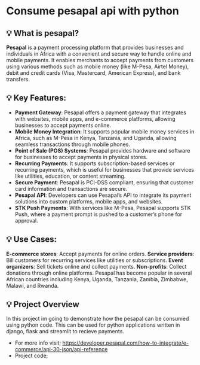 # Consume pesapal api with python

## 💡 What is pesapal?
**Pesapal** is a payment processing platform that provides businesses and individuals in Africa with a convenient and secure way to handle online and mobile payments. It enables merchants to accept payments from customers using various methods such as mobile money (like M-Pesa, Airtel Money), debit and credit cards (Visa, Mastercard, American Express), and bank transfers.

## 💡 Key Features:
- **Payment Gateway**: Pesapal offers a payment gateway that integrates with websites, mobile apps, and e-commerce platforms, allowing businesses to accept payments online.
- **Mobile Money Integration**: It supports popular mobile money services in Africa, such as M-Pesa in Kenya, Tanzania, and Uganda, allowing seamless transactions through mobile phones.
- **Point of Sale (POS) Systems**: Pesapal provides hardware and software for businesses to accept payments in physical stores.
- **Recurring Payments**: It supports subscription-based services or recurring payments, which is useful for businesses that provide services like utilities, education, or content streaming.
- **Secure Payment**: Pesapal is PCI-DSS compliant, ensuring that customer card information and transactions are secure.
- **Pesapal API**: Developers can use Pesapal’s API to integrate its payment solutions into custom platforms, mobile apps, and websites.
- **STK Push Payments**: With services like M-Pesa, Pesapal supports STK Push, where a payment prompt is pushed to a customer’s phone for approval.

## 💡 Use Cases:
**E-commerce stores**: Accept payments for online orders.
**Service providers**: Bill customers for recurring services like utilities or subscriptions.
**Event organizers**: Sell tickets online and collect payments.
**Non-profits**: Collect donations through online platforms.
Pesapal has become popular in several African countries including Kenya, Uganda, Tanzania, Zambia, Zimbabwe, Malawi, and Rwanda.

## 💡 Project Overview
In this project im going to demonstrate how the pesapal can be consumed using python code. This can be used for python applications written in django, flask and streamlit to recieve payments.
- For more info visit; https://developer.pesapal.com/how-to-integrate/e-commerce/api-30-json/api-reference
- Project code; 


